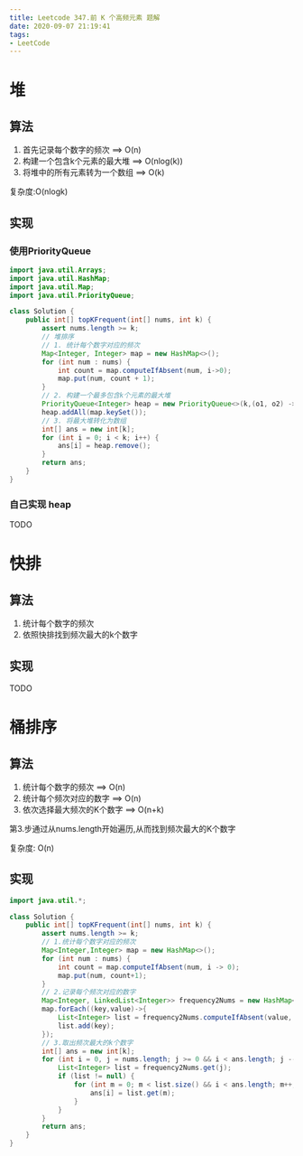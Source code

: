 ```yaml
---
title: Leetcode 347.前 K 个高频元素 题解
date: 2020-09-07 21:19:41
tags:
- LeetCode
---
```


# 堆

## 算法

1. 首先记录每个数字的频次 ==> O(n)
2. 构建一个包含k个元素的最大堆 ==> O(nlog(k))
3. 将堆中的所有元素转为一个数组 ==> O(k)

<!-- more -->

复杂度:O(nlogk)

## 实现

### 使用PriorityQueue

```java
import java.util.Arrays;
import java.util.HashMap;
import java.util.Map;
import java.util.PriorityQueue;

class Solution {
    public int[] topKFrequent(int[] nums, int k) {
        assert nums.length >= k;
        // 堆排序
        // 1. 统计每个数字对应的频次
        Map<Integer, Integer> map = new HashMap<>();
        for (int num : nums) {
            int count = map.computeIfAbsent(num, i->0);
            map.put(num, count + 1);
        }
        // 2. 构建一个最多包含k个元素的最大堆
        PriorityQueue<Integer> heap = new PriorityQueue<>(k,(o1, o2) -> map.get(o2)-map.get(o1));
        heap.addAll(map.keySet());
        // 3. 将最大堆转化为数组
        int[] ans = new int[k];
        for (int i = 0; i < k; i++) {
            ans[i] = heap.remove();
        }
        return ans;
    }
}
```

### 自己实现 heap

TODO


# 快排

## 算法

1. 统计每个数字的频次
2. 依照快排找到频次最大的k个数字

## 实现

TODO



# 桶排序

## 算法

1. 统计每个数字的频次 ==> O(n)
2. 统计每个频次对应的数字 ==> O(n)
3. 依次选择最大频次的K个数字 ==> O(n+k)

第3.步通过从nums.length开始遍历,从而找到频次最大的K个数字

复杂度: O(n)

## 实现

```java
import java.util.*;

class Solution {
    public int[] topKFrequent(int[] nums, int k) {
        assert nums.length >= k;
        // 1.统计每个数字对应的频次
        Map<Integer,Integer> map = new HashMap<>();
        for (int num : nums) {
            int count = map.computeIfAbsent(num, i -> 0);
            map.put(num, count+1);
        }
        // 2.记录每个频次对应的数字
        Map<Integer, LinkedList<Integer>> frequency2Nums = new HashMap<>();
        map.forEach((key,value)->{
            List<Integer> list = frequency2Nums.computeIfAbsent(value, i->new LinkedList<>());
            list.add(key);
        });
        // 3.取出频次最大的k个数字
        int[] ans = new int[k];
        for (int i = 0, j = nums.length; j >= 0 && i < ans.length; j --){
            List<Integer> list = frequency2Nums.get(j);
            if (list != null) {
                for (int m = 0; m < list.size() && i < ans.length; m++, i++) {
                    ans[i] = list.get(m);
                }
            }
        }
        return ans;
    }
}
```